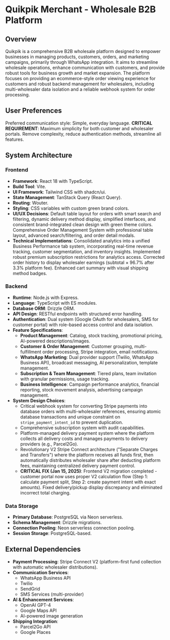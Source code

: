 # Quikpik Merchant - Wholesale B2B Platform

## Overview
Quikpik is a comprehensive B2B wholesale platform designed to empower businesses in managing products, customers, orders, and marketing campaigns, primarily through WhatsApp integration. It aims to streamline wholesale operations, enhance communication with customers, and provide robust tools for business growth and market expansion. The platform focuses on providing an ecommerce-style order viewing experience for customers and robust backend management for wholesalers, including multi-wholesaler data isolation and a reliable webhook system for order processing.

## User Preferences
Preferred communication style: Simple, everyday language.
**CRITICAL REQUIREMENT**: Maximum simplicity for both customer and wholesaler portals. Remove complexity, reduce authentication methods, streamline all features.

## System Architecture
### Frontend
- **Framework**: React 18 with TypeScript.
- **Build Tool**: Vite.
- **UI Framework**: Tailwind CSS with shadcn/ui.
- **State Management**: TanStack Query (React Query).
- **Routing**: Wouter.
- **Styling**: CSS variables with custom green brand colors.
- **UI/UX Decisions**: Default table layout for orders with smart search and filtering, dynamic delivery method display, simplified interfaces, and consistent brand-integrated clean design with green theme colors. Comprehensive Order Management System with professional table layout, advanced search/filtering, and order detail modals.
- **Technical Implementations**: Consolidated analytics into a unified Business Performance tab system, incorporating real-time revenue tracking, customer segmentation, and inventory insights. Implemented robust premium subscription restrictions for analytics access. Corrected order history to display wholesaler earnings (subtotal × 96.7% after 3.3% platform fee). Enhanced cart summary with visual shipping method badges.

### Backend
- **Runtime**: Node.js with Express.
- **Language**: TypeScript with ES modules.
- **Database ORM**: Drizzle ORM.
- **API Design**: RESTful endpoints with structured error handling.
- **Authentication**: Dual system (Google OAuth for wholesalers, SMS for customer portal) with role-based access control and data isolation.
- **Feature Specifications**:
    - **Product Management**: Catalog, stock tracking, promotional pricing, AI-powered descriptions/images.
    - **Customer & Order Management**: Customer grouping, multi-fulfillment order processing, Stripe integration, email notifications.
    - **WhatsApp Marketing**: Dual provider support (Twilio, WhatsApp Business API), broadcast messaging, AI personalization, template management.
    - **Subscription & Team Management**: Tiered plans, team invitation with granular permissions, usage tracking.
    - **Business Intelligence**: Campaign performance analytics, financial reporting, stock movement analysis, advertising campaign management.
- **System Design Choices**:
    - Critical webhook system for converting Stripe payments into database orders with multi-wholesaler references, ensuring atomic database transactions and unique constraint on `stripe_payment_intent_id` to prevent duplication.
    - Comprehensive subscription system with audit capabilities.
    - Platform-managed delivery payment system where the platform collects all delivery costs and manages payments to delivery providers (e.g., Parcel2Go).
    - Revolutionary V2 Stripe Connect architecture ("Separate Charges and Transfers") where the platform receives all funds first, then automatically distributes wholesaler share after deducting platform fees, maintaining centralized delivery payment control.
    - **CRITICAL FIX (Jan 15, 2025)**: Frontend V2 migration completed - customer portal now uses proper V2 calculation flow (Step 1: calculate payment split, Step 2: create payment intent with exact amounts). Fixed delivery/pickup display discrepancy and eliminated incorrect total charging.

### Data Storage
- **Primary Database**: PostgreSQL via Neon serverless.
- **Schema Management**: Drizzle migrations.
- **Connection Pooling**: Neon serverless connection pooling.
- **Session Storage**: PostgreSQL-based.

## External Dependencies
- **Payment Processing**: Stripe Connect V2 (platform-first fund collection with automatic wholesaler distributions).
- **Communication Services**:
    - WhatsApp Business API
    - Twilio
    - SendGrid
    - SMS Services (multi-provider)
- **AI & Enhancement Services**:
    - OpenAI GPT-4
    - Google Maps API
    - AI-powered image generation
- **Shipping Integration**:
    - Parcel2Go API
    - Google Places